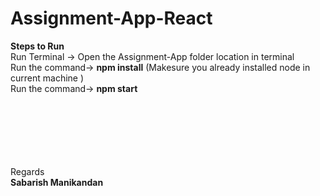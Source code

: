 # Assignment-App-React

**Steps to Run** <br>
Run Terminal -> Open the Assignment-App folder location in terminal<br>
Run the command-> **npm install** (Makesure you already installed node in current machine )<br>
Run the command-> **npm start** <br>


<br><br>
<br><br>
<br><br>
Regards<br>
**Sabarish Manikandan**
